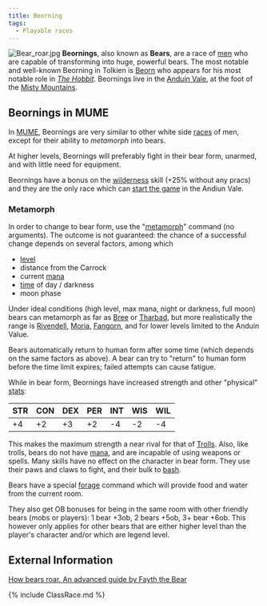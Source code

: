 ```yaml
---
title: Beorning
tags:
  - Playable races
---
```

![](Bear_roar.jpg "Bear_roar.jpg") **Beornings**, also known as
**Bears**, are a race of [men](man "wikilink") who are capable of
transforming into huge, powerful bears. The most notable and well-known
Beorning in Tolkien is [Beorn](Beorn "wikilink") who appears for his
most notable role in *[The Hobbit](The_Hobbit "wikilink")*. Beornings
live in the [Anduin Vale](Anduin_Vale "wikilink"), at the foot of the
[Misty Mountains](Misty_Mountains "wikilink").

## Beornings in MUME

In [MUME](MUME "wikilink"), Beornings are very similar to other white
side [races](race "wikilink") of men, except for their ability to
*metamorph* into bears.

At higher levels, Beornings will preferably fight in their bear form,
unarmed, and with little need for equipment.

Beornings have a bonus on the [wilderness](wilderness "wikilink") skill
(+25% without any pracs) and they are the only race which can [start the
game](pray "wikilink") in the Andiun Vale.

### Metamorph

In order to change to bear form, use the
"[metamorph](metamorph "wikilink")" command (no arguments). The outcome
is not guaranteed: the chance of a successful change depends on several
factors, among which

- [level](level "wikilink")
- distance from the Carrock
- current [mana](mana "wikilink")
- [time](time "wikilink") of day / darkness
- moon phase

Under ideal conditions (high level, max mana, night or darkness, full
moon) bears can metamorph as far as [Bree](Bree "wikilink") or
[Tharbad](Tharbad "wikilink"), but more realistically the range is
[Rivendell](Rivendell "wikilink"), [Moria](Moria "wikilink"),
[Fangorn](Fangorn "wikilink"), and for lower levels limited to the
Anduin Value.

Bears automatically return to human form after some time (which depends
on the same factors as above). A bear can try to "return" to human form
before the time limit expires; failed attempts can cause fatigue.

While in bear form, Beornings have increased strength and other
"physical" [stats](stat "wikilink"):

| STR | CON | DEX | PER | INT | WIS | WIL |
|-----|-----|-----|-----|-----|-----|-----|
| +4  | +2  | +3  | +2  | -4  | -2  | -4  |

This makes the maximum strength a near rival for that of
[Trolls](Troll "wikilink"). Also, like trolls, bears do not have
[mana](mana "wikilink"), and are incapable of using weapons or spells.
Many skills have no effect on the character in bear form. They use their
paws and claws to fight, and their bulk to [bash](bash "wikilink").

Bears have a special [forage](https://mume.org/help/forage) command
which will provide food and water from the current room.

They also get OB bonuses for being in the same room with other friendly
bears (mobs or players): 1 bear +3ob, 2 bears +5ob, 3+ bear +6ob. This
however only applies for other bears that are either higher level than
the player's character and/or which are legend level.

## External Information

[How bears roar. An advanced guide by Fayth the
Bear](http://mume.digitar.ee/)

{% include ClassRace.md %}
